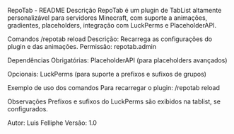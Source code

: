 RepoTab - README
Descrição
RepoTab é um plugin de TabList altamente personalizável para servidores Minecraft, com suporte a animações, gradientes, placeholders, integração com LuckPerms e PlaceholderAPI.



Comandos
/repotab reload
Descrição: Recarrega as configurações do plugin e das animações.
Permissão: repotab.admin

Dependências
Obrigatórias:
PlaceholderAPI (para placeholders avançados)

Opcionais:
LuckPerms (para suporte a prefixos e sufixos de grupos)

Exemplo de uso dos comandos
Para recarregar o plugin:
/repotab reload

Observações
Prefixos e sufixos do LuckPerms são exibidos na tablist, se configurados.

Autor: Luis Felliphe
Versão: 1.0

